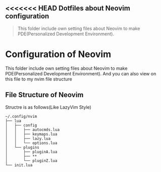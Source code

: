 <<<<<<< HEAD
Dotfiles about Neovim configuration
---
> This folder include own setting files about Neovim to make PDE(Personalized Development Environment).
# Configuration of Neovim
This folder include own setting files about Neovim to make PDE(Personalized Development Environment). And you can also view on this file to my nvim file structure

## File Structure of Neovim
Structre is as follows(Like LazyVim Style)
```
~/.config/nvim
├── lua
│   ├── config
│   │   ├── autocmds.lua
│   │   ├── keymaps.lua
│   │   ├── lazy.lua
│   │   └── options.lua
│   └── plugins
│       ├── pluginA.lua
│       ├── **
│       └── pluginZ.lua
└── init.lua
```

